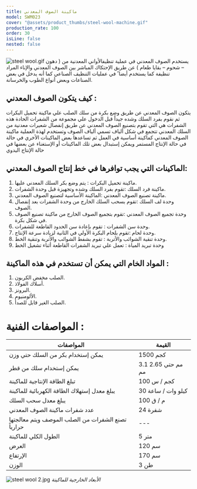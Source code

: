 ```yaml
---
title: ماكينة الصوف المعدني
model: SWM023
cover: "@assets/product_thumbs/steel-wool-machine.gif"
production_rate: 100
order: 30
isLine: false
nested: false
---
```


![steel wool.gif](@assets/article_images/steel-wool-machine/steel-wool.gif)
يستخدم الصوف المعدني في عملية تنظيفالأواني المعدنية من ( دهون – شحوم – بقايا طعام ) عن طريق الإحتكاك المباشر بين الصوف المعدني والإناء المراد تنظيفة كما يستخدم أيضا ً في عمليات التنظيف الصناعي كما أنه يدخل في بعض الصناعات وبعض أنواع الطوب والخرسانة.

## كيف يتكون الصوف المعدني :

يتكون الصوف المعدني عن طريق وضع بكرة من سلك الصلب علي ماكينة تحميل البكرات ثم نقوم بفرد السلك وشده جيداً قبل الدخول علي مجموعة من الشفرات الحادة هذه الشفرات هي التي تقوم بتصنيع الصوف المعدني عن طريق إنفصال شعيرات معدنية من السلك المعدني تتجمع في شكل ألياف تسمي ألياف الصوف وتستخدم لهذة العملية ماكينة الصوف المعدني كماكينة أساسية في العمل ثم تساعدها بعض الماكينات الأخري في حالة في حالة الإنتاج المستمر ويمكن إستبدال بعض تلك الماكينات أو الإستغناء عن بعضها في حالة الإنتاج اليدوي

## الماكينات التي يجب توافرها في خط إنتاج الصوف المعدني:

1. ماكينة تحميل البكرات : يتم وضع بكر السلك المعدني عليها.
2. ماكينة فرد السلك :تقوم بفرد السلك وشده وتجهيزة قبل وحدة الشفرات.
3. ماكينة تصنيع الصوف المعدني :الماكينة الأساسية لتصنيع الصوف المعدني.
4. وحدة لف السلك :تقوم بسحب السلك الخارج من وحدة الشفرات بعد إنفصال الصوف.
5. وحدة تجميع الصوف المعدني :تقوم بتجميع الصوف الخارج من ماكينة تصنيع الصوف في شكل بكرة.
6. وحدة سن الشفرات : تقوم بإعادة سن الحدود القاطعة للشفرات.
7. وحدة لحام :تقوم بلحام البكرة الأولي في الثانية لزيادة سرعة الإنتاج.
8. وحدة تنقية الشوائب والأتربة : تقوم بشفط الشوائب والأتربة وتنقية الخط.
9. وحدة تبريد المياة : تعمل علي تبريد الشفرات القاطعة أثناء تشغيل الخط

## المواد الخام التي يمكن أن تستخدم في هذه الماكينة :

1. الصلب مخفض الكربون.
2. أسلاك الفولاذ.
3. البرونز.
4. الألومنيوم.
5. الصلب الغير قابل للصدأ.

# المواصفات الفنية :

| المواصفات                                          | القيمة             |
| -------------------------------------------------- | ------------------ |
| يمكن إستخدام بكر من السلك حتي وزن                  | 1500 كجم           |
| يمكن إستخدام سلك من قطر                            | 3.1 مم حتي 2.65 مم |
| تبلغ الطاقة الإنتاجية للماكينة                     | 100 كجم / س        |
| يبلغ معدل إستهلاك الطاقة الكهربائية للماكينة       | 30 كيلو وات / ساعة |
| يبلغ معدل سحب السلك                                | 100 م / ق          |
| عدد شفرات ماكينة الصوف المعدني                     | 24 شفرة            |
| تصنع الشفرات من الصلب الموصف ويتم معالجتها حرارياً | ---                |
| الطول الكلي للماكينة                               | 5 متر              |
| العرض                                              | 120 سم             |
| الإرتفاع                                           | 170 سم             |
| الوزن                                              | 3 طن               |

![steel wool 2.jpg](@assets/article_images/steel-wool-machine/steel-wool-2.jpg)
_الأبعاد الخارجية للماكينة_
